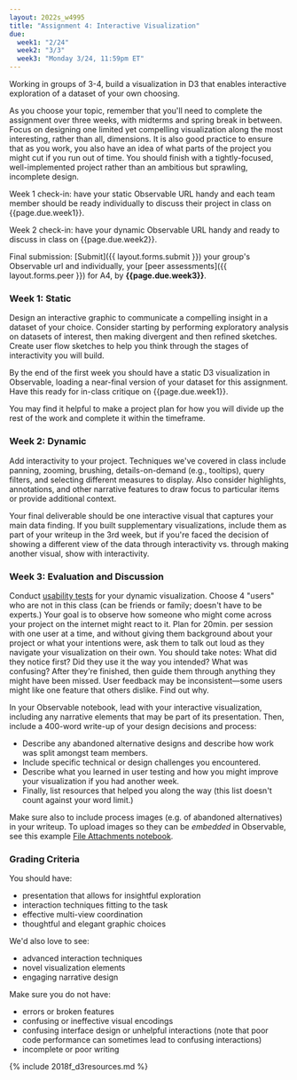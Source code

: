 ```yaml
---
layout: 2022s_w4995
title: "Assignment 4: Interactive Visualization"
due:
  week1: "2/24"
  week2: "3/3"
  week3: "Monday 3/24, 11:59pm ET"
---
```


Working in groups of 3-4, build a visualization in D3 that enables interactive exploration of a dataset of your own choosing.

As you choose your topic, remember that you'll need to complete the assignment over three weeks, with midterms and spring break in between. Focus on designing one limited yet compelling visualization along the most interesting, rather than all, dimensions. It is also good practice to ensure that as you work, you also have an idea of what parts of the project you might cut if you run out of time. You should finish with a tightly-focused, well-implemented project rather than an ambitious but sprawling, incomplete design.

Week 1 check-in: have your static Observable URL handy and each team member should be ready individually to discuss their project in class on {{page.due.week1}}.

Week 2 check-in: have your dynamic Observable URL handy and ready to discuss in class on {{page.due.week2}}.

Final submission: [Submit]({{ layout.forms.submit }}) your group's Observable url and individually, your [peer assessments]({{ layout.forms.peer }}) for A4, by **{{page.due.week3}}**.

### Week 1: Static

Design an interactive graphic to communicate a compelling insight in a dataset of your choice. Consider starting by performing exploratory analysis on datasets of interest, then making divergent and then refined sketches. Create user flow sketches to help you think through the stages of interactivity you will build.

By the end of the first week you should have a static D3 visualization in Observable, loading a near-final version of your dataset for this assignment. Have this ready for in-class critique on {{page.due.week1}}.

You may find it helpful to make a project plan for how you will divide up the rest of the work and complete it within the timeframe.

### Week 2: Dynamic

Add interactivity to your project. Techniques we've covered in class include panning, zooming, brushing, details-on-demand (e.g., tooltips), query filters, and selecting different measures to display. Also consider highlights, annotations, and other narrative features to draw focus to particular items or provide additional context.

Your final deliverable should be one interactive visual that captures your main data finding. If you built supplementary visualizations, include them as part of your writeup in the 3rd week, but if you're faced the decision of showing a different view of the data through interactivity vs. through making another visual, show with interactivity.

### Week 3: Evaluation and Discussion

Conduct [usability tests](https://faculty.washington.edu/ajko/books/design-methods/how-to-evaluate-empirically.html) for your dynamic visualization. Choose 4 "users" who are not in this class (can be friends or family; doesn't have to be experts.) Your goal is to observe how someone who might come across your project on the internet might react to it. Plan for 20min. per session with one user at a time, and without giving them background about your project or what your intentions were, ask them to talk out loud as they navigate your visualization on their own. You should take notes: What did they notice first? Did they use it the way you intended? What was confusing? After they're finished, then guide them through anything they might have been missed. User feedback may be inconsistent—some users might like one feature that others dislike. Find out why.

In your Observable notebook, lead with your interactive visualization, including any narrative elements that may be part of its presentation. Then, include a 400-word write-up of your design decisions and process:
- Describe any abandoned alternative designs and describe how work was split amongst team members.
- Include specific technical or design challenges you encountered.
- Describe what you learned in user testing and how you might improve your visualization if you had another week.
- Finally, list resources that helped you along the way (this list doesn't count against your word limit.)

Make sure also to include process images (e.g. of abandoned alternatives) in your writeup. To upload images so they can be _embedded_ in Observable, see this example [File Attachments notebook](https://observablehq.com/@observablehq/file-attachments).

### Grading Criteria

You should have:
-  presentation that allows for insightful exploration
-  interaction techniques fitting to the task
-  effective multi-view coordination
-  thoughtful and elegant graphic choices

We'd also love to see:
-   advanced interaction techniques
-   novel visualization elements
-   engaging narrative design

Make sure you do not have:
-   errors or broken features
-   confusing or ineffective visual encodings
-   confusing interface design or unhelpful interactions (note that poor code performance can sometimes lead to confusing interactions)
-   incomplete or poor writing

{% include 2018f_d3resources.md %}
